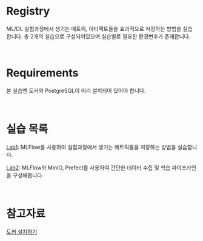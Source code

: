 # Registry

ML/DL 실험과정에서 생기는 메트릭, 아티팩트들을 효과적으로 저장하는 방법을 실습합니다. 총 2개의 실습으로 구성되어있으며 실습별로 필요한 환경변수가 존재합니다.

<br>

# Requirements
본 실습엔 도커와 PostgreSQL이 미리 설치되어 있어야 합니다.

<br>

# 실습 목록

[Lab1](Lab1/README.md): MLFlow를 사용하여 실험과정에서 생기는 메트릭들을 저장하는 방법을 실습합니다.

[Lab2](Lab2/README.md): MLFlow와 MinIO, Prefect를 사용하여 간단한 데이터 수집 및 학습 파이프라인을 구성해봅니다.

<br>

# 참고자료
[도커 설치하기]()  